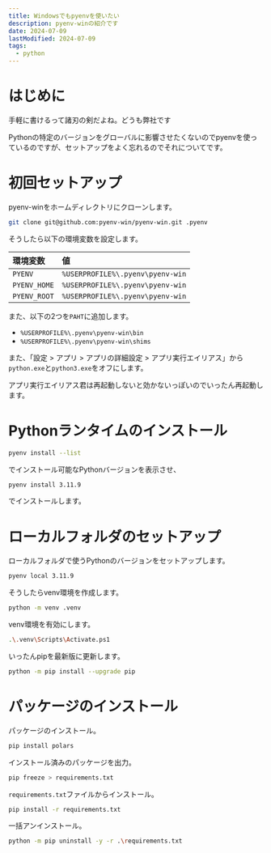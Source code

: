 ```yaml
---
title: Windowsでもpyenvを使いたい
description: pyenv-winの紹介です
date: 2024-07-09
lastModified: 2024-07-09
tags: 
  - python
---
```


# はじめに

手軽に書けるって諸刃の剣だよね。どうも弊社です

Pythonの特定のバージョンをグローバルに影響させたくないのでpyenvを使っているのですが、セットアップをよく忘れるのでそれについてです。

# 初回セットアップ

pyenv-winをホームディレクトリにクローンします。

```sh
git clone git@github.com:pyenv-win/pyenv-win.git .pyenv
```

そうしたら以下の環境変数を設定します。

|環境変数|値|
|:-|:-|
|`PYENV`|`%USERPROFILE%\.pyenv\pyenv-win`|
|`PYENV_HOME`|`%USERPROFILE%\.pyenv\pyenv-win`|
|`PYENV_ROOT`|`%USERPROFILE%\.pyenv\pyenv-win`|

また、以下の2つを`PAHT`に追加します。

- `%USERPROFILE%\.pyenv\pyenv-win\bin`
- `%USERPROFILE%\.pyenv\pyenv-win\shims`

また、「設定 > アプリ > アプリの詳細設定 > アプリ実行エイリアス」から`python.exe`と`python3.exe`をオフにします。

アプリ実行エイリアス君は再起動しないと効かないっぽいのでいったん再起動します。

# Pythonランタイムのインストール

```sh
pyenv install --list
```

でインストール可能なPythonバージョンを表示させ、

```sh
pyenv install 3.11.9
```

でインストールします。

# ローカルフォルダのセットアップ

ローカルフォルダで使うPythonのバージョンをセットアップします。

```sh
pyenv local 3.11.9
```

そうしたらvenv環境を作成します。

```sh
python -m venv .venv
```

venv環境を有効にします。

```sh
.\.venv\Scripts\Activate.ps1
```

いったんpipを最新版に更新します。

```sh
python -m pip install --upgrade pip
```

# パッケージのインストール

パッケージのインストール。

```sh
pip install polars
```

インストール済みのパッケージを出力。

```sh
pip freeze > requirements.txt
```

`requirements.txt`ファイルからインストール。

```sh
pip install -r requirements.txt
```

一括アンインストール。

```sh
python -m pip uninstall -y -r .\requirements.txt
```

